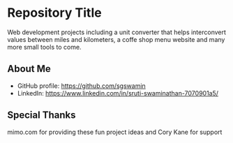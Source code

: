 # Repository Title

Web development projects including a unit converter that helps interconvert values between miles and kilometers, a coffe shop menu website and many more small tools to come.

## About Me

* GitHub profile: https://github.com/sgswamin
* LinkedIn: https://www.linkedin.com/in/sruti-swaminathan-7070901a5/

## Special Thanks

mimo.com for providing these fun project ideas and Cory Kane for support